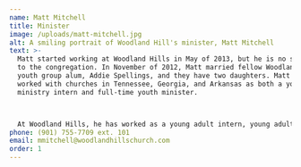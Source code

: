 ```yaml
---
name: Matt Mitchell
title: Minister
image: /uploads/matt-mitchell.jpg
alt: A smiling portrait of Woodland Hill's minister, Matt Mitchell
text: >-
  Matt started working at Woodland Hills in May of 2013, but he is no stranger
  to the congregation. In November of 2012, Matt married fellow Woodland Hills
  youth group alum, Addie Spellings, and they have two daughters. Matt has
  worked with churches in Tennessee, Georgia, and Arkansas as both a youth
  ministry intern and full-time youth minister.



  At Woodland Hills, he has worked as a young adult intern, young adult minister, and family minister. He began working as the pulpit minister in July of 2022. He considers Woodland Hills his home. Matt has a B.A. Bible from Freed-Hardeman University and is currently enrolled in the M.Div. program at Harding School of Theology. He loves golf, fishing, and all things Memphis.
phone: (901) 755-7709 ext. 101
email: mmitchell@woodlandhillschurch.com
order: 1
---
```

